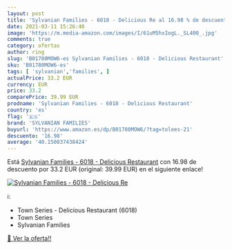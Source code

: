 ```yaml
---
layout: post
title: 'Sylvanian Families - 6018 - Delicious Re al 16.98 % de descuento'
date: 2021-03-11 15:26:40
image: 'https://m.media-amazon.com/images/I/61uM5hxIogL._SL400_.jpg'
comments: true
category: ofertas
author: ring
slug: 'B01780MOW6-es Sylvanian Families - 6018 - Delicious Restaurant'
sku: 'B01780MOW6-es'
tags: [ 'sylvanian','families', ]
actualPrice: 33.2 EUR
currency: EUR
price: 33.2
comparePrice: 39.99 EUR
prodname: 'Sylvanian Families - 6018 - Delicious Restaurant'
country: 'es'
flag: '🇪🇸'
brand: 'SYLVANIAN FAMILIES'
buyurl: 'https://www.amazon.es/dp/B01780MOW6/?tag=tolees-21'
descuento: '16.98'
average: '40.150837438424'
---
```


Está [Sylvanian Families - 6018 - Delicious Restaurant](https://www.amazon.es/dp/B01780MOW6/?tag=tolees-21) con 16.98 de descuento por 33.2 EUR (original: 39.99 EUR) en el siguiente enlace!

[![Sylvanian Families - 6018 - Delicious Re](https://m.media-amazon.com/images/I/61uM5hxIogL._SL400_.jpg)](https://www.amazon.es/dp/B01780MOW6/?tag=tolees-21)

ℹ️:

- Town Series - Delicious Restaurant (6018)
- Town Series
- Sylvanian Families

[🛒 Ver la oferta!!](https://www.amazon.es/dp/B01780MOW6/?tag=tolees-21)

